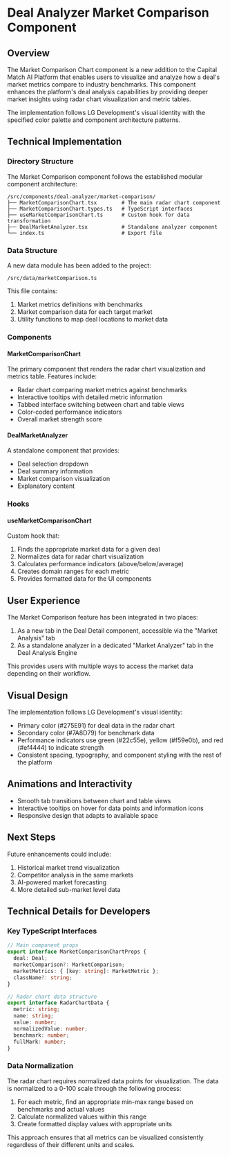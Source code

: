 # Deal Analyzer Market Comparison Component

## Overview

The Market Comparison Chart component is a new addition to the Capital Match AI Platform that enables users to visualize and analyze how a deal's market metrics compare to industry benchmarks. This component enhances the platform's deal analysis capabilities by providing deeper market insights using radar chart visualization and metric tables.

The implementation follows LG Development's visual identity with the specified color palette and component architecture patterns.

## Technical Implementation

### Directory Structure

The Market Comparison component follows the established modular component architecture:

```
/src/components/deal-analyzer/market-comparison/
├── MarketComparisonChart.tsx        # The main radar chart component
├── MarketComparisonChart.types.ts   # TypeScript interfaces
├── useMarketComparisonChart.ts      # Custom hook for data transformation
├── DealMarketAnalyzer.tsx           # Standalone analyzer component
└── index.ts                         # Export file
```

### Data Structure

A new data module has been added to the project:

```
/src/data/marketComparison.ts
```

This file contains:

1. Market metrics definitions with benchmarks
2. Market comparison data for each target market
3. Utility functions to map deal locations to market data

### Components

#### MarketComparisonChart

The primary component that renders the radar chart visualization and metrics table. Features include:

- Radar chart comparing market metrics against benchmarks
- Interactive tooltips with detailed metric information
- Tabbed interface switching between chart and table views
- Color-coded performance indicators
- Overall market strength score

#### DealMarketAnalyzer

A standalone component that provides:

- Deal selection dropdown
- Deal summary information
- Market comparison visualization
- Explanatory content

### Hooks

#### useMarketComparisonChart

Custom hook that:

1. Finds the appropriate market data for a given deal
2. Normalizes data for radar chart visualization
3. Calculates performance indicators (above/below/average)
4. Creates domain ranges for each metric
5. Provides formatted data for the UI components

## User Experience

The Market Comparison feature has been integrated in two places:

1. As a new tab in the Deal Detail component, accessible via the "Market Analysis" tab
2. As a standalone analyzer in a dedicated "Market Analyzer" tab in the Deal Analysis Engine

This provides users with multiple ways to access the market data depending on their workflow.

## Visual Design

The implementation follows LG Development's visual identity:

- Primary color (#275E91) for deal data in the radar chart
- Secondary color (#7A8D79) for benchmark data
- Performance indicators use green (#22c55e), yellow (#f59e0b), and red (#ef4444) to indicate strength
- Consistent spacing, typography, and component styling with the rest of the platform

## Animations and Interactivity

- Smooth tab transitions between chart and table views
- Interactive tooltips on hover for data points and information icons
- Responsive design that adapts to available space

## Next Steps

Future enhancements could include:

1. Historical market trend visualization
2. Competitor analysis in the same markets
3. AI-powered market forecasting
4. More detailed sub-market level data

## Technical Details for Developers

### Key TypeScript Interfaces

```typescript
// Main component props
export interface MarketComparisonChartProps {
  deal: Deal;
  marketComparison?: MarketComparison;
  marketMetrics: { [key: string]: MarketMetric };
  className?: string;
}

// Radar chart data structure
export interface RadarChartData {
  metric: string;
  name: string;
  value: number;
  normalizedValue: number;
  benchmark: number;
  fullMark: number;
}
```

### Data Normalization

The radar chart requires normalized data points for visualization. The data is normalized to a 0-100 scale through the following process:

1. For each metric, find an appropriate min-max range based on benchmarks and actual values
2. Calculate normalized values within this range
3. Create formatted display values with appropriate units

This approach ensures that all metrics can be visualized consistently regardless of their different units and scales.
